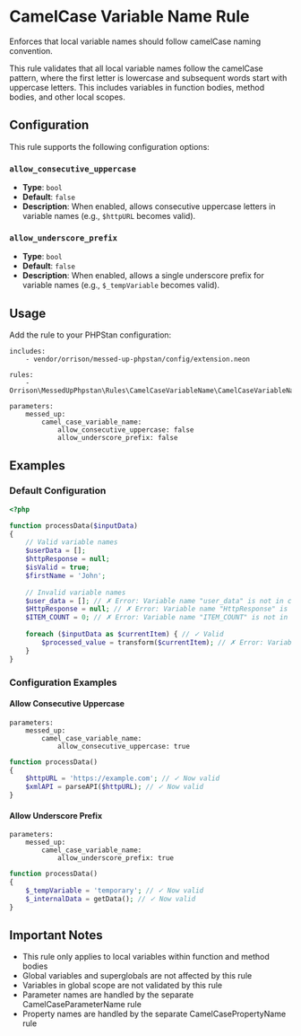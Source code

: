 # CamelCase Variable Name Rule

Enforces that local variable names should follow camelCase naming convention.

This rule validates that all local variable names follow the camelCase pattern, where the first letter is lowercase and subsequent words start with uppercase letters. This includes variables in function bodies, method bodies, and other local scopes.

## Configuration

This rule supports the following configuration options:

### `allow_consecutive_uppercase`
- **Type**: `bool`
- **Default**: `false`
- **Description**: When enabled, allows consecutive uppercase letters in variable names (e.g., `$httpURL` becomes valid).

### `allow_underscore_prefix`
- **Type**: `bool`
- **Default**: `false`
- **Description**: When enabled, allows a single underscore prefix for variable names (e.g., `$_tempVariable` becomes valid).

## Usage

Add the rule to your PHPStan configuration:

```neon
includes:
    - vendor/orrison/messed-up-phpstan/config/extension.neon

rules:
    - Orrison\MessedUpPhpstan\Rules\CamelCaseVariableName\CamelCaseVariableNameRule

parameters:
    messed_up:
        camel_case_variable_name:
            allow_consecutive_uppercase: false
            allow_underscore_prefix: false
```

## Examples

### Default Configuration

```php
<?php

function processData($inputData) 
{
    // Valid variable names
    $userData = [];
    $httpResponse = null;
    $isValid = true;
    $firstName = 'John';
    
    // Invalid variable names
    $user_data = []; // ✗ Error: Variable name "user_data" is not in camelCase.
    $HttpResponse = null; // ✗ Error: Variable name "HttpResponse" is not in camelCase.
    $ITEM_COUNT = 0; // ✗ Error: Variable name "ITEM_COUNT" is not in camelCase.
    
    foreach ($inputData as $currentItem) { // ✓ Valid
        $processed_value = transform($currentItem); // ✗ Error: Variable name "processed_value" is not in camelCase.
    }
}
```

### Configuration Examples

#### Allow Consecutive Uppercase

```neon
parameters:
    messed_up:
        camel_case_variable_name:
            allow_consecutive_uppercase: true
```

```php
function processData() 
{
    $httpURL = 'https://example.com'; // ✓ Now valid
    $xmlAPI = parseAPI($httpURL); // ✓ Now valid
}
```

#### Allow Underscore Prefix

```neon
parameters:
    messed_up:
        camel_case_variable_name:
            allow_underscore_prefix: true
```

```php
function processData() 
{
    $_tempVariable = 'temporary'; // ✓ Now valid
    $_internalData = getData(); // ✓ Now valid
}
```

## Important Notes

- This rule only applies to local variables within function and method bodies
- Global variables and superglobals are not affected by this rule
- Variables in global scope are not validated by this rule
- Parameter names are handled by the separate CamelCaseParameterName rule
- Property names are handled by the separate CamelCasePropertyName rule
